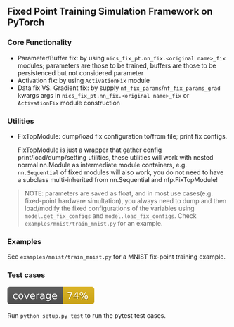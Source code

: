 ## Fixed Point Training Simulation Framework on PyTorch

### Core Functionality
- Parameter/Buffer fix: by using `nics_fix_pt.nn_fix.<original name>_fix` modules;
  parameters are those to be trained, buffers are those to be persistenced but not considered parameter
- Activation fix: by using `ActivationFix` module
- Data fix VS. Gradient fix: by supply `nf_fix_params`/`nf_fix_params_grad` kwargs args
      in `nics_fix_pt.nn_fix.<original name>_fix` or `ActivationFix` module construction

### Utilities
- FixTopModule: dump/load fix configuration to/from file; print fix configs. 

  FixTopModule is just a wrapper that gather config print/load/dump/setting utilities, these utilities will work with nested normal nn.Module as intermediate module containers, e.g. `nn.Sequential` of fixed modules will also work, you do not need to have a subclass multi-inherited from nn.Sequential and nfp.FixTopModule!

> NOTE: parameters are saved as float, and in most use cases(e.g. fixed-point hardware simultation), you always need to dump and then load/modify the fixed configurations of the variables using `model.get_fix_configs` and `model.load_fix_configs`. Check `examples/mnist/train_mnist.py` for an example.

### Examples
See `examples/mnist/train_mnist.py` for a MNIST fix-point training example.

### Test cases

![coverage percentage](./coverage.svg)

Run `python setup.py test` to run the pytest test cases.
